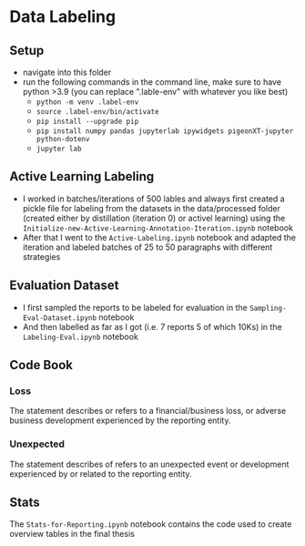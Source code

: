 # Data Labeling

## Setup
 - navigate into this folder
 - run the following commands in the command line, make sure to have python >3.9 (you can replace ".lable-env" with whatever you like best)
    - `python -m venv .label-env`
    - `source .label-env/bin/activate`
    - `pip install --upgrade pip`
    - `pip install numpy pandas jupyterlab ipywidgets pigeonXT-jupyter python-dotenv`
    - `jupyter lab`

## Active Learning Labeling

 - I worked in batches/iterations of 500 lables and always first created a pickle file for labeling from the datasets in the data/processed folder (created either by distillation (iteration 0) or activel learning) using the `Initialize-new-Active-Learning-Annotation-Iteration.ipynb` notebook
 - After that I went to the `Active-Labeling.ipynb` notebook and adapted the iteration and labeled batches of 25 to 50 paragraphs with different strategies

## Evaluation Dataset

 - I first sampled the reports to be labeled for evaluation in the `Sampling-Eval-Dataset.ipynb` notebook
 - And then labelled as far as I got (i.e. 7 reports 5 of which 10Ks) in the `Labeling-Eval.ipynb` notebook

## Code Book

### Loss 
The statement describes or refers to a financial/business loss, or adverse business development experienced by the reporting entity.

### Unexpected
The statement describes of refers to an unexpected event or development experienced by or related to the reporting entity.

## Stats

The `Stats-for-Reporting.ipynb` notebook contains the code used to create overview tables in the final thesis